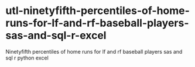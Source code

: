 # utl-ninetyfifth-percentiles-of-home-runs-for-lf-and-rf-baseball-players-sas-and-sql-r-excel
Ninetyfifth percentiles of home runs for lf and rf baseball players sas and sql r python excel
